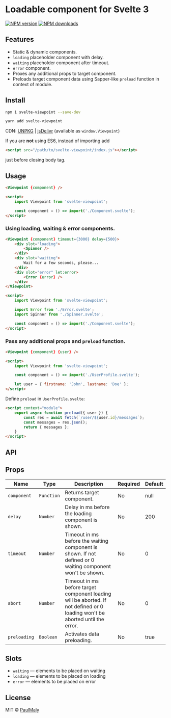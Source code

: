 # Loadable component for Svelte 3

[![NPM version](https://img.shields.io/npm/v/svelte-viewpoint.svg?style=flat)](https://www.npmjs.com/package/svelte-viewpoint) [![NPM downloads](https://img.shields.io/npm/dm/svelte-viewpoint.svg?style=flat)](https://www.npmjs.com/package/svelte-viewpoint)

## Features

- Static & dynamic components.
- `loading` placeholder component with delay.
- `waiting` placeholder component after timeout.
- `error` component.
- Proxes any additional props to target component.
- Preloads target component data using Sapper-like `preload` function in context of module.

## Install

```bash
npm i svelte-viewpoint --save-dev
```

```bash
yarn add svelte-viewpoint
```

CDN: [UNPKG](https://unpkg.com/svelte-viewpoint/) | [jsDelivr](https://cdn.jsdelivr.net/npm/svelte-viewpoint/) (available as `window.Viewpoint`)

If you are **not** using ES6, instead of importing add 

```html
<script src="/path/to/svelte-viewpoint/index.js"></script>
```

just before closing body tag.

## Usage

```html
<Viewpoint {component} />

<script>
	import Viewpoint from 'svelte-viewpoint';

	const component = () => import('./Component.svelte');
</script>
```

### Using loading, waiting & error components.

```html
<Viewpoint {component} timeout={3000} delay={500}>
	<div slot="loading">
		<Spinner />
	</div>
	<div slot="waiting">
		Wait for a few seconds, please...
	</div>
	<div slot="error" let:error>
		<Error {error} />
	</div>
</Viewpoint>

<script>
	import Viewpoint from 'svelte-viewpoint';

	import Error from './Error.svelte';
	import Spinner from './Spinner.svelte';

	const component = () => import('./Component.svelte');
</script>
```

### Pass any additional props and `preload` function.

```html
<Viewpoint {component} {user} />

<script>
	import Viewpoint from 'svelte-viewpoint';

	const component = () => import('./UserProfile.svelte');

	let user = { firstname: 'John', lastname: 'Doe' };
</script>
```

Define `preload` in `UserProfile.svelte`:

```html
<script context="module">
	export async function preload({ user }) {
		const res = await fetch(`/user/${user.id}/messages`);
		const messages = res.json();
		return { messages };
	}
</script>

```

## API

## Props

| Name | Type | Description | Required | Default |
| --- | --- | --- | --- | --- |
| `component` | `Function` | Returns target component. | No | null |
| `delay` | `Number` | Delay in ms before the loading component is shown. | No | 200 |
| `timeout` | `Number` | Timeout in ms before the waiting component is shown. If not defined or 0 waiting component won't be shown. | No | 0 |
| `abort` | `Number` | Timeout in ms before target component loading will be aborted. If not defined or 0 loading won't be aborted until the error. | No | 0 |
| `preloading` | `Boolean` | Activates data preloading. | No | true |

## Slots
- `waiting` — elements to be placed on waiting
- `loading` — elements to be placed on loading
- `error` — elements to be placed on error

## License

MIT &copy; [PaulMaly](https://github.com/PaulMaly)
